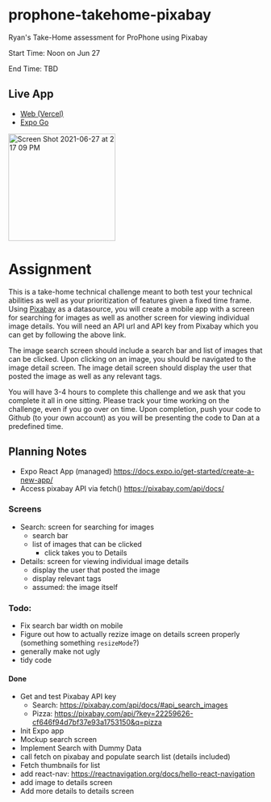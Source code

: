 # prophone-takehome-pixabay
Ryan's Take-Home assessment for ProPhone using Pixabay

Start Time: Noon on Jun 27

End Time: TBD

## Live App
- [Web (Vercel)](https://prophone-takehome-pixabay.vercel.app)
- [Expo Go](https://expo.io/@rmorey/prophone-takehome-pixabay)
<img width="212" alt="Screen Shot 2021-06-27 at 2 17 09 PM" src="https://user-images.githubusercontent.com/4590343/123555221-5f3c2780-d752-11eb-9bfe-8e9ab3a00194.png">


# Assignment
This is a take-home technical challenge meant to both test your technical abilities as well as your prioritization of features given a fixed time frame. Using [Pixabay](https://pixabay.com/api/docs/) as a datasource, you will create a mobile app with a screen for searching for images as well as another screen for viewing individual image details. You will need an API url and API key from Pixabay which you can get by following the above link.

The image search screen should include a search bar and list of images that can be clicked. Upon clicking on an image, you should be navigated to the image detail screen. The image detail screen should display the user that posted the image as well as any relevant tags.

You will have 3-4 hours to complete this challenge and we ask that you complete it all in one sitting.  Please track your time working on the challenge, even if you go over on time. Upon completion, push your code to Github (to your own account) as you will be presenting the code to Dan at a predefined time.

## Planning Notes
- Expo React App (managed) https://docs.expo.io/get-started/create-a-new-app/
- Access pixabay API via fetch() https://pixabay.com/api/docs/


### Screens
- Search: screen for searching for images
  - search bar
  - list of images that can be clicked
    - click takes you to Details
- Details: screen for viewing individual image details
  - display the user that posted the image
  - display relevant tags
  - assumed: the image itself

### Todo:
- Fix search bar width on mobile
- Figure out how to actually rezize image on details screen properly (something something `resizeMode`?)
- generally make not ugly
- tidy code

#### Done
- Get and test Pixabay API key
  - Search: https://pixabay.com/api/docs/#api_search_images    
  - Pizza: https://pixabay.com/api/?key=22259626-cf646f94d7bf37e93a1753150&q=pizza     
- Init Expo app
- Mockup search screen
- Implement Search with Dummy Data
- call fetch on pixabay and populate search list (details included)
- Fetch thumbnails for list
- add react-nav: https://reactnavigation.org/docs/hello-react-navigation
- add image to details screen
- Add more details to details screen
